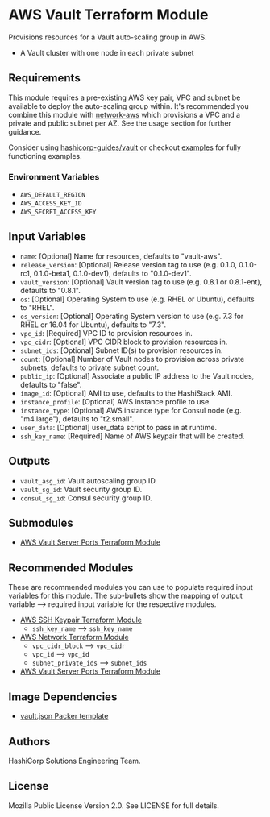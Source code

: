 # AWS Vault Terraform Module

Provisions resources for a Vault auto-scaling group in AWS.

- A Vault cluster with one node in each private subnet

## Requirements

This module requires a pre-existing AWS key pair, VPC and subnet be available to deploy the auto-scaling group within. It's recommended you combine this module with [network-aws](https://github.com/hashicorp-modules/network-aws/) which provisions a VPC and a private and public subnet per AZ. See the usage section for further guidance.

Consider using [hashicorp-guides/vault](https://github.com/hashicorp-guides/vault/blob/master/terraform-aws/) or checkout [examples](./examples) for fully functioning examples.

### Environment Variables

- `AWS_DEFAULT_REGION`
- `AWS_ACCESS_KEY_ID`
- `AWS_SECRET_ACCESS_KEY`

## Input Variables

- `name`: [Optional] Name for resources, defaults to "vault-aws".
- `release_version`: [Optional] Release version tag to use (e.g. 0.1.0, 0.1.0-rc1, 0.1.0-beta1, 0.1.0-dev1), defaults to "0.1.0-dev1".
- `vault_version`: [Optional] Vault version tag to use (e.g. 0.8.1 or 0.8.1-ent), defaults to "0.8.1".
- `os`: [Optional] Operating System to use (e.g. RHEL or Ubuntu), defaults to "RHEL".
- `os_version`: [Optional] Operating System version to use (e.g. 7.3 for RHEL or 16.04 for Ubuntu), defaults to "7.3".
- `vpc_id`: [Required] VPC ID to provision resources in.
- `vpc_cidr`: [Optional] VPC CIDR block to provision resources in.
- `subnet_ids`: [Optional] Subnet ID(s) to provision resources in.
- `count`: [Optional] Number of Vault nodes to provision across private subnets, defaults to private subnet count.
- `public_ip`: [Optional] Associate a public IP address to the Vault nodes, defaults to "false".
- `image_id`: [Optional] AMI to use, defaults to the HashiStack AMI.
- `instance_profile`: [Optional] AWS instance profile to use.
- `instance_type`: [Optional] AWS instance type for Consul node (e.g. "m4.large"), defaults to "t2.small".
- `user_data`: [Optional] user_data script to pass in at runtime.
- `ssh_key_name`: [Required] Name of AWS keypair that will be created.

## Outputs

- `vault_asg_id`: Vault autoscaling group ID.
- `vault_sg_id`: Vault security group ID.
- `consul_sg_id`: Consul security group ID.

## Submodules

- [AWS Vault Server Ports Terraform Module](https://github.com/hashicorp-modules/vault-server-ports-aws)

## Recommended Modules

These are recommended modules you can use to populate required input variables for this module. The sub-bullets show the mapping of output variable --> required input variable for the respective modules.

- [AWS SSH Keypair Terraform Module](https://github.com/hashicorp-modules/ssh-keypair-aws)
  - `ssh_key_name` --> `ssh_key_name`
- [AWS Network Terraform Module](https://github.com/hashicorp-modules/network-aws/)
  - `vpc_cidr_block` --> `vpc_cidr`
  - `vpc_id` --> `vpc_id`
  - `subnet_private_ids` --> `subnet_ids`
- [AWS Vault Server Ports Terraform Module](https://github.com/hashicorp-modules/vault-server-ports-aws)

## Image Dependencies

- [vault.json Packer template](https://github.com/hashicorp/guides-configuration/blob/master/vault/vault.json)

## Authors

HashiCorp Solutions Engineering Team.

## License

Mozilla Public License Version 2.0. See LICENSE for full details.
